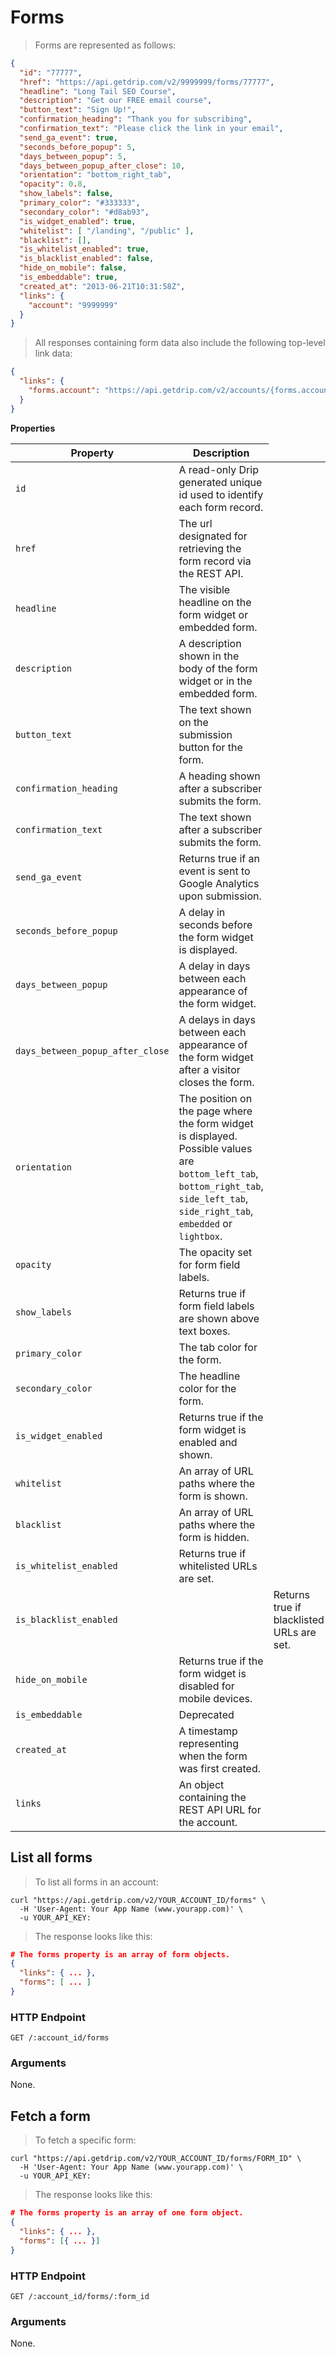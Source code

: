 # Forms

> Forms are represented as follows:

```json
{
  "id": "77777",
  "href": "https://api.getdrip.com/v2/9999999/forms/77777",
  "headline": "Long Tail SEO Course",
  "description": "Get our FREE email course",
  "button_text": "Sign Up!",
  "confirmation_heading": "Thank you for subscribing",
  "confirmation_text": "Please click the link in your email",
  "send_ga_event": true,
  "seconds_before_popup": 5,
  "days_between_popup": 5,
  "days_between_popup_after_close": 10,
  "orientation": "bottom_right_tab",
  "opacity": 0.8,
  "show_labels": false,
  "primary_color": "#333333",
  "secondary_color": "#d8ab93",
  "is_widget_enabled": true,
  "whitelist": [ "/landing", "/public" ],
  "blacklist": [],
  "is_whitelist_enabled": true,
  "is_blacklist_enabled": false,
  "hide_on_mobile": false,
  "is_embeddable": true,
  "created_at": "2013-06-21T10:31:58Z",
  "links": {
    "account": "9999999"
  }
}
```

> All responses containing form data also include the following top-level link data:

```json
{
  "links": {
    "forms.account": "https://api.getdrip.com/v2/accounts/{forms.account}"
  }
}
```

**Properties**

<table>
  <thead>
    <tr>
      <th>Property</th>
      <th>Description</th>
    </tr>
  </thead>
  <tbody>
    <tr>
      <td><code>id</code></td>
      <td>A read-only Drip generated unique id used to identify each form record.</td>
    </tr>
    <tr>
      <td><code>href</code></td>
      <td>The url designated for retrieving the form record via the REST API.</td>
    </tr>
    <tr>
      <td><code>headline</code></td>
      <td>The visible headline on the form widget or embedded form.</td>
    </tr>
    <tr>
      <td><code>description</code></td>
      <td>A description shown in the body of the form widget or in the embedded form.</td>
    </tr>
    <tr>
      <td><code>button_text</code></td>
      <td>The text shown on the submission button for the form.</td>
    </tr>
    <tr>
      <td><code>confirmation_heading</code></td>
      <td>A heading shown after a subscriber submits the form.</td>
    </tr>
    <tr>
      <td><code>confirmation_text</code></td>
      <td>The text shown after a subscriber submits the form.</td>
    </tr>
    <tr>
      <td><code>send_ga_event</code></td>
      <td>Returns true if an event is sent to Google Analytics upon submission.</td>
    </tr>
    <tr>
      <td><code>seconds_before_popup</code></td>
      <td>A delay in seconds before the form widget is displayed.</td>
    </tr>
    <tr>
      <td><code>days_between_popup</code></td>
      <td>A delay in days between each appearance of the form widget.</td>
    </tr>
    <tr>
      <td><code>days_between_popup_after_close</code></td>
      <td>A delays in days between each appearance of the form widget after a visitor closes the form.</td>
    </tr>
    <tr>
      <td><code>orientation</code></td>
      <td>The position on the page where the form widget is displayed. Possible values are <code>bottom_left_tab</code>, <code>bottom_right_tab</code>, <code>side_left_tab</code>, <code>side_right_tab</code>, <code>embedded</code> or <code>lightbox</code>.</td>
    </tr>
    <tr>
      <td><code>opacity</code></td>
      <td>The opacity set for form field labels.</td>
    </tr>
    <tr>
      <td><code>show_labels</code></td>
      <td>Returns true if form field labels are shown above text boxes.</td>
    </tr>
    <tr>
      <td><code>primary_color</code></td>
      <td>The tab color for the form.</td>
    </tr>
    <tr>
      <td><code>secondary_color</code></td>
      <td>The headline color for the form.</td>
    </tr>
    <tr>
      <td><code>is_widget_enabled</code></td>
      <td>Returns true if the form widget is enabled and shown.</td>
    </tr>
    <tr>
      <td><code>whitelist</code></td>
      <td>An array of URL paths where the form is shown.</td>
    </tr>
    <tr>
      <td><code>blacklist</code></td>
      <td>An array of URL paths where the form is hidden.</td>
    </tr>
    <tr>
      <td><code>is_whitelist_enabled</code></td>
      <td>Returns true if whitelisted URLs are set.</td>
    </tr>
    <tr>
      <td><code>is_blacklist_enabled</code></td>
      <td><td>Returns true if blacklisted URLs are set.</td></td>
    </tr>
    <tr>
      <td><code>hide_on_mobile</code></td>
      <td>Returns true if the form widget is disabled for mobile devices.</td>
    </tr>
    <tr>
      <td><code>is_embeddable</code></td>
      <td>Deprecated</td>
    </tr>
    <tr>
      <td><code>created_at</code></td>
      <td>A timestamp representing when the form was first created.</td>
    </tr>
    <tr>
      <td><code>links</code></td>
      <td>An object containing the REST API URL for the account.</td>
    </tr>
  </tbody>
</table>

## List all forms

> To list all forms in an account:

```shell
curl "https://api.getdrip.com/v2/YOUR_ACCOUNT_ID/forms" \
  -H 'User-Agent: Your App Name (www.yourapp.com)' \
  -u YOUR_API_KEY:
```

> The response looks like this:

```json
# The forms property is an array of form objects.
{
  "links": { ... },
  "forms": [ ... ]
}
```

### HTTP Endpoint

`GET /:account_id/forms`

### Arguments

None.

## Fetch a form

> To fetch a specific form:

```shell
curl "https://api.getdrip.com/v2/YOUR_ACCOUNT_ID/forms/FORM_ID" \
  -H 'User-Agent: Your App Name (www.yourapp.com)' \
  -u YOUR_API_KEY:
```

> The response looks like this:

```json
# The forms property is an array of one form object.
{
  "links": { ... },
  "forms": [{ ... }]
}
```

### HTTP Endpoint

`GET /:account_id/forms/:form_id`

### Arguments

None.
